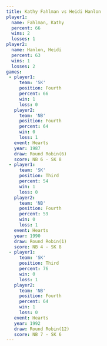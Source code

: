 ```yaml
---
title: Kathy Fahlman vs Heidi Hanlon
player1:              
  name: Fahlman, Kathy
  percent: 66         
  wins: 2             
  losses: 1           
player2:              
  name: Hanlon, Heidi 
  percent: 63         
  wins: 1             
  losses: 2           
games:
 - player1:          
     team: 'SK'      
     position: Fourth
     percent: 66     
     win: 1          
     loss: 0         
   player2:          
     team: 'NB'      
     position: Fourth
     percent: 64     
     win: 0          
     loss: 1         
   event: Hearts       
   year: 1987          
   draw: Round Robin(6)
   score: NB 6 - SK 8  
 - player1:         
     team: 'SK'     
     position: Third
     percent: 54    
     win: 1         
     loss: 0        
   player2:          
     team: 'NB'      
     position: Fourth
     percent: 59     
     win: 0          
     loss: 1         
   event: Hearts       
   year: 1990          
   draw: Round Robin(1)
   score: NB 4 - SK 8  
 - player1:         
     team: 'SK'     
     position: Third
     percent: 76    
     win: 0         
     loss: 1        
   player2:          
     team: 'NB'      
     position: Fourth
     percent: 64     
     win: 1          
     loss: 0         
   event: Hearts        
   year: 1992           
   draw: Round Robin(12)
   score: NB 7 - SK 6   
---
```


